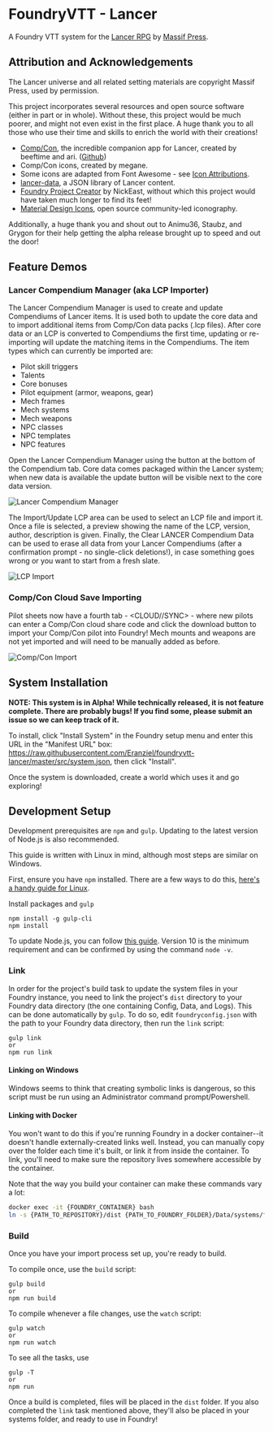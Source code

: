 # FoundryVTT - Lancer
A Foundry VTT system for the [Lancer RPG](https://massif-press.itch.io/corebook-pdf) by [Massif Press](https://massif-press.itch.io/). 

## Attribution and Acknowledgements
The Lancer universe and all related setting materials are copyright Massif Press, used by permission.

This project incorporates several resources and open source software (either in part or in whole). Without these, this project would be much poorer, and might not even exist in the first place. A huge thank you to all those who use their time and skills to enrich the world with their creations!
* [Comp/Con](https://compcon.app), the incredible companion app for Lancer, created by beeftime and ari. ([Github](https://github.com/massif-press/compcon))
* Comp/Con icons, created by megane.
* Some icons are adapted from Font Awesome - see [Icon Attributions](dist/assets/icons/ATTRIBUTION.md).
* [lancer-data](https://github.com/massif-press/lancer-data), a JSON library of Lancer content.
* [Foundry Project Creator](https://gitlab.com/foundry-projects/foundry-pc) by NickEast, without which this project would have taken much longer to find its feet!
* [Material Design Icons](https://materialdesignicons.com/), open source community-led iconography.

Additionally, a huge thank you and shout out to Animu36, Staubz, and Grygon for their help getting the alpha release brought up to speed and out the door!

## Feature Demos
### Lancer Compendium Manager (aka LCP Importer)
The Lancer Compendium Manager is used to create and update Compendiums of Lancer items. It is used both to update the core data and to import additional items from Comp/Con data packs (.lcp files). After core data or an LCP is converted to Compendiums the first time, updating or re-importing will update the matching items in the Compendiums. The item types which can currently be imported are:
* Pilot skill triggers
* Talents
* Core bonuses
* Pilot equipment (armor, weapons, gear)
* Mech frames
* Mech systems
* Mech weapons
* NPC classes
* NPC templates
* NPC features

Open the Lancer Compendium Manager using the button at the bottom of the Compendium tab. Core data comes packaged within the Lancer system; when new data is available the update button will be visible next to the core data version.

![Lancer Compendium Manager](https://i.imgur.com/R5Iw2x4.png)

The Import/Update LCP area can be used to select an LCP file and import it. Once a file is selected, a preview showing the name of the LCP, version, author, description is given. Finally, the Clear LANCER Compendium Data can be used to erase all data from your Lancer Compendiums (after a confirmation prompt - no single-click deletions!), in case something goes wrong or you want to start from a fresh slate.

![LCP Import](https://i.imgur.com/ibFhiIw.png)

### Comp/Con Cloud Save Importing
Pilot sheets now have a fourth tab - <CLOUD//SYNC> - where new pilots can enter a Comp/Con cloud share code and click the download button to import your Comp/Con pilot into Foundry! Mech mounts and weapons are not yet imported and will need to be manually added as before.

![Comp/Con Import](https://i.imgur.com/EtFNMTd.gif)

## System Installation
**NOTE: This system is in Alpha! While technically released, it is not feature complete. There are probably bugs! If you find some, please submit an issue so we can keep track of it.**

To install, click "Install System" in the Foundry setup menu and enter this URL in the "Manifest URL" box: https://raw.githubusercontent.com/Eranziel/foundryvtt-lancer/master/src/system.json, then click "Install". 

Once the system is downloaded, create a world which uses it and go exploring!

## Development Setup
Development prerequisites are `npm` and `gulp`. Updating to the latest version of Node.js is also recommended.

This guide is written with Linux in mind, although most steps are similar on Windows.

First, ensure you have `npm` installed. There are a few ways to do this, [here's a handy guide for Linux](https://linuxize.com/post/how-to-install-node-js-on-ubuntu-18.04/).

Install packages and `gulp`

```
npm install -g gulp-cli
npm install
```

To update Node.js, you can follow [this guide](https://phoenixnap.com/kb/update-node-js-version). Version 10 is the minimum requirement and can be confirmed by using the command `node -v`.

### Link
In order for the project's build task to update the system files in your Foundry instance, you need to link the project's `dist` directory to your Foundry data directory (the one containing Config, Data, and Logs). This can be done automatically by `gulp`. To do so, edit `foundryconfig.json` with the path to your Foundry data directory, then run the `link` script:
```
gulp link
or
npm run link
```
#### Linking on Windows 
Windows seems to think that creating symbolic links is dangerous, so this script must be run using an Administrator command prompt/Powershell.

#### Linking with Docker
You won't want to do this if you're running Foundry in a docker container--it doesn't handle externally-created links well. Instead, you can manually copy over the folder each time it's built, or link it from inside the container. 
To link, you'll need to make sure the repository lives somewhere accessible by the container.

Note that the way you build your container can make these commands vary a lot:
```bash
docker exec -it {FOUNDRY_CONTAINER} bash
ln -s {PATH_TO_REPOSITORY}/dist {PATH_TO_FOUNDRY_FOLDER}/Data/systems/foundry
```

### Build
Once you have your import process set up, you're ready to build.

To compile once, use the `build` script:

```
gulp build
or
npm run build
```

To compile whenever a file changes, use the `watch` script:

```
gulp watch
or
npm run watch
```

To see all the tasks, use

```
gulp -T
or
npm run
```

Once a build is completed, files will be placed in the `dist` folder. If you also completed the `link` task mentioned above, they'll also be placed in your systems folder, and ready to use in Foundry!
